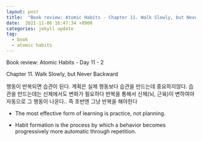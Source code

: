 ```yaml
---
layout: post
title:  "Book review: Atomic Habits - Chapter 11. Walk Slowly, but Never Backward"
date:  2021-11-06 16:47:34 +0900 
categories: jekyll update
tag:
  - book
  - atomic habits
---
```


Book review: Atomic Habits - Day 11 - 2

Chapter 11. Walk Slowly, but Never Backward

행동이 반복되면 습관이 된다. 계획은 실제 행동보다 습관을 만드는데 중요하지않다. 습관을 만드는데는 신체에서도 변화가 필요하다 반복을 통해서 신체(뇌, 근육)이 변하여야 자동으로 그 행동이 나온다..  즉 초반엔 그냥 반복을 해야한다

* The most effective form of learning is practice, not planning.

* Habit formation is the process by which a behavior becomes progressively more automatic through repetition.
